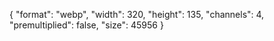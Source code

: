 {
  "format": "webp",
  "width": 320,
  "height": 135,
  "channels": 4,
  "premultiplied": false,
  "size": 45956
}